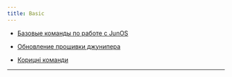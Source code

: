 ```yaml
---
title: Basic
---
```


* <a title="Пишуть люди" href="http://it-notepad.ru/%D0%B1%D0%B0%D0%B7%D0%BE%D0%B2%D1%8B%D0%B5-%D0%BA%D0%BE%D0%BC%D0%B0%D0%BD%D0%B4%D1%8B-%D0%BF%D0%BE-%D1%80%D0%B0%D0%B1%D0%BE%D1%82%D0%B5-%D1%81-junos-juniper.html" target="_blank">Базовые команды по работе с JunOS</a>

* <a title="Пишуть люди" href="http://netconfigure.net/index.php/ru/forum/12-konfiguratsiya-setevogo-oborudovaniya/36-obnovlenie-operatsionnoj-sistemy-junos-na-juniper-srx-i-ex-juniper-software-update" target="_blank">Обновление прошивки джунипера</a>

* <a href="http://habrahabr.ru/sandbox/80771/" target="_blank">Корицні команди</a>

-----
